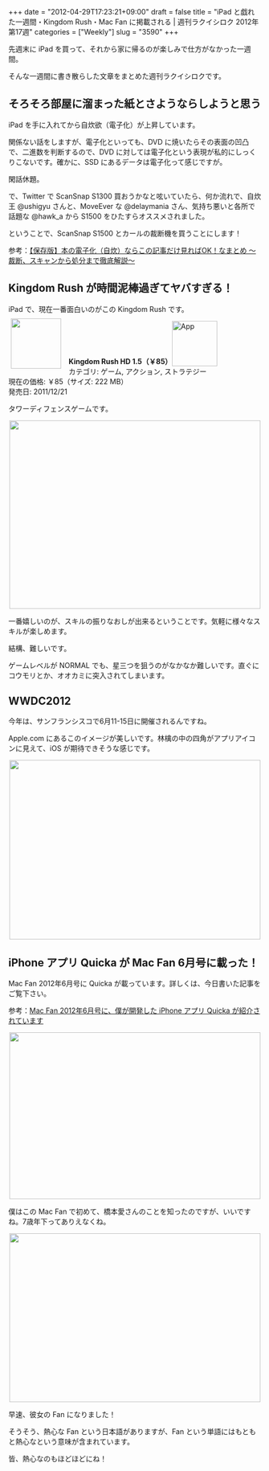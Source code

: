 +++
date = "2012-04-29T17:23:21+09:00"
draft = false
title = "iPad と戯れた一週間・Kingdom Rush・Mac Fan に掲載される | 週刊ラクイシロク 2012年第17週"
categories = ["Weekly"]
slug = "3590"
+++

先週末に iPad を買って、それから家に帰るのが楽しみで仕方がなかった一週間。

そんな一週間に書き散らした文章をまとめた週刊ラクイシロクです。

<h2>そろそろ部屋に溜まった紙とさようならしようと思う</h2>

iPad を手に入れてから自炊欲（電子化）が上昇しています。

関係ない話をしますが、電子化といっても、DVD に焼いたらその表面の凹凸で、二進数を判断するので、DVD に対しては電子化という表現が私的にしっくりこないです。確かに、SSD にあるデータは電子化って感じですが。

閑話休題。

で、Twitter で ScanSnap S1300 買おうかなと呟いていたら、何か流れで、自炊王 @ushigyu さんと、MoveEver な @delaymania さん、気持ち悪いと各所で話題な @hawk_a から S1500 をひたすらオススメされました。

ということで、ScanSnap S1500 とカールの裁断機を買うことにします！

参考：<a href="http://ushigyu.net/2011/06/26/jisui_matome_201106/" target="_blank">【保存版】本の電子化（自炊）ならこの記事だけ見ればOK！なまとめ ～裁断、スキャンから処分まで徹底解説～</a>

<h2>Kingdom Rush が時間泥棒過ぎてヤバすぎる！</h2>

iPad で、現在一番面白いのがこの Kingdom Rush です。

<a href="https://itunes.apple.com/jp/app/id489265199?mt=8&uo=4&at=11l3RT" target="_blank" rel="nofollow"><img width="100" class="alignleft" align="left" src="http://a5.mzstatic.com/us/r1000/108/Purple/v4/37/ae/9e/37ae9ea6-36d6-c1c2-2de7-5a9c9c14cfc5/mzl.epxopgzs.100x100-75.jpg" style="margin: -5px 15px 1px 5px;"></a><strong> Kingdom Rush HD 1.5（￥85）</strong><a href="https://itunes.apple.com/jp/app/id489265199?mt=8&uo=4&at=11l3RT" target="_blank" rel="nofollow"><img src="/images/2012/12/viewinitunes_jp.png" style="vertical-align:bottom;" width="90" alt="App"></a><br> カテゴリ: ゲーム, アクション, ストラテジー<br> 現在の価格: ￥85（サイズ: 222 MB）<br> 発売日: 2011/12/21<br style="clear: both;">

タワーディフェンスゲームです。

<img style="display:block; margin-left:auto; margin-right:auto;" src="/images/2012/04/3590_1.png" border="0" width="500" height="375" />

一番嬉しいのが、スキルの振りなおしが出来るということです。気軽に様々なスキルが楽しめます。

結構、難しいです。

ゲームレベルが NORMAL でも、星三つを狙うのがなかなか難しいです。直ぐにコウモリとか、オオカミに突入されてしまいます。

<h2>WWDC2012</h2>

今年は、サンフランシスコで6月11-15日に開催されるんですね。

Apple.com にあるこのイメージが美しいです。林檎の中の四角がアプリアイコンに見えて、iOS が期待できそうな感じです。

<img style="display:block; margin-left:auto; margin-right:auto;" src="/images/2012/04/3590_2.png" border="0" width="500" height="357" />

<h2>iPhone アプリ Quicka が Mac Fan 6月号に載った！</h2>

Mac Fan 2012年6月号に Quicka が載っています。詳しくは、今日書いた記事をご覧下さい。

参考：<a href="http://rakuishi.com/notebook/3581/" target="_blank">Mac Fan 2012年6月号に、僕が開発した iPhone アプリ Quicka が紹介されています</a>

<img style="display:block; margin-left:auto; margin-right:auto;" src="/images/2012/04/3590_3.jpg" border="0" width="500" height="332" />

僕はこの Mac Fan で初めて、橋本愛さんのことを知ったのですが、いいですね。7歳年下ってありえなくね。

<img style="display:block; margin-left:auto; margin-right:auto;" src="/images/2012/04/3590_4.jpg" border="0" width="500" height="336" />

早速、彼女の Fan になりました！

そうそう、熱心な Fan という日本語がありますが、Fan という単語にはもともと熱心なという意味が含まれています。

皆、熱心なのもほどほどにね！
